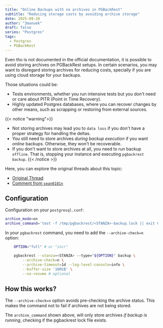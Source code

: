 ```yaml
---
title: "Online Backups with no archives in PGBackRest"
subtitle: "Reducing storage costs by avoiding archive storage"
date: 2025-09-28
author: "3manuek"
draft: false
series: "Postgres"
tags:
  - Postgres
  - PGBackRest
---
```


Even tho is not documented in the official documentation, it is possible to avoid storing archives on PGBackRest setups. In certain scenarios, you may want to disregard storing archives for reducing costs, specially if you are using cloud storage for your backups.

Those situations could be:

- Tests environments, whether you run intensive tests but you don't need or care about PITR (Point in Time Recovery).
- Highly updated Postgres databases, where you can recover changes by other means, such as scrapping or restoring from external sources.


{{< notice "warning">}}
- Not storing archives may lead you to `data loss` if you don't have a proper strategy for handling the deltas.
- You still need to store archives _during backup execution_ if you want _online_ backups. Otherwise, they won't be recoverable.
- If you don't want to store archives at all, you need to run backup `offline`. That is, stopping your instance and executing `pgbackrest backup`.
{{< /notice >}}



Here, you can explore the original threads about this topic:

- [Original Thread](https://github.com/pgbackrest/pgbackrest/issues/1031)
- [Comment from `sean0101n`](https://github.com/pgbackrest/pgbackrest/issues/900#issuecomment-580910343)

## Configuration

Configuration on your `postgresql.conf`:

```bash
archive_mode=on
archive_command='test -f /tmp/pgbackrest/<STANZA>-backup.lock || exit 0 && pgbackrest --stanza=<STANZA> archive-push %p'
```

In your `pgbackrest` command, you need to add the `--archive-check=n` option:

```bash
    OPTION="full" # or "incr"

    pgbackrest --stanza=<STANZA> --type="${OPTION}" backup \
        --archive-check=n \
        --archive-timeout=1d --log-level-console=info \
        --buffer-size '16MiB' \
        --no-resume # optional
```


## How this works?

The `--archive-check=n` option avoids pre-checking the archive status. This makes the command not to fail if archives are not being stored.

The `archive_command` shown above, will only store archives _if backup is running_, checking if the pgbackrest lock file exists.

